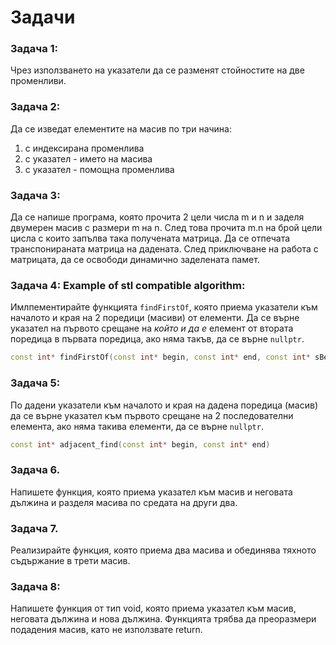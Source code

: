# Задачи

### Задача 1:

Чрез използването на указатели да се разменят стойностите на две променливи.

### Задача 2:

Да се изведат елементите на масив по три начина:

1. с индексирана променлива
2. с указател - името на масива
3. с указател - помощна променлива

### Задача 3:

Да се напише програма, която прочита 2 цели числа m и n и заделя двумерен масив с размери m на n. След това прочита m.n на брой цели цисла с които запълва така получената матрица. Да се отпечата транспонираната матрица на дадената. След приключване на работа с матрицата, да се освободи динамично заделената памет.

### Задача 4: Example of stl compatible algorithm:

Имлпементирайте функцията `findFirstOf`, която приема указатели към началото и края на 2 поредици (масиви) от елементи. Да се върне указател на първото срещане на _който и да е_ елемент от втората поредица в първата поредица, ако няма такъв, да се върне `nullptr`.

```cpp
const int* findFirstOf(const int* begin, const int* end, const int* sBegin, const int* sEnd)
```

### Задача 5:

По дадени указатели към началото и края на дадена поредица (масив) да се върне указател към първото срещане на 2 последователни елемента, ако няма такива елементи, да се върне `nullptr`.

```cpp
const int* adjacent_find(const int* begin, const int* end)
```

### Задача 6.

Напишете функция, която приема указател към масив и неговата дължина и разделя масива по средата на други два.

### Задача 7.

Реализирайте функция, която приема два масива и обединява тяхното съдържание в трети масив.

### Задача 8:

Напишете функция от тип void, която приема указател към масив, неговата дължина и нова дължина. Функцията трябва да преоразмери подадения масив, като не използвате return.
